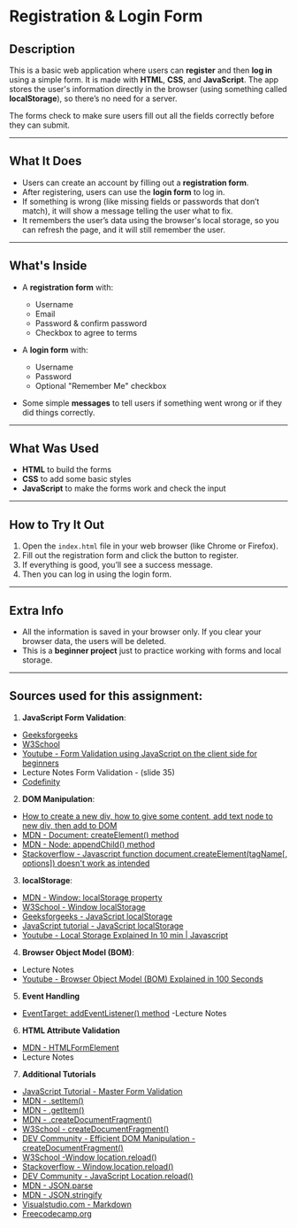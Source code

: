 
# Registration & Login Form

## Description

This is a basic web application where users can **register** and then **log in** using a simple form. It is made with **HTML**, **CSS**, and **JavaScript**. The app stores the user's information directly in the browser (using something called **localStorage**), so there’s no need for a server.

The forms check to make sure users fill out all the fields correctly before they can submit.

---

## What It Does

- Users can create an account by filling out a **registration form**.
- After registering, users can use the **login form** to log in.
- If something is wrong (like missing fields or passwords that don’t match), it will show a message telling the user what to fix.
- It remembers the user’s data using the browser's local storage, so you can refresh the page, and it will still remember the user.

---

## What's Inside

- A **registration form** with:
  - Username
  - Email
  - Password & confirm password
  - Checkbox to agree to terms

- A **login form** with:
  - Username
  - Password
  - Optional "Remember Me" checkbox

- Some simple **messages** to tell users if something went wrong or if they did things correctly.

---

## What Was Used

- **HTML** to build the forms
- **CSS** to add some basic styles
- **JavaScript** to make the forms work and check the input

---

## How to Try It Out

1. Open the `index.html` file in your web browser (like Chrome or Firefox).
2. Fill out the registration form and click the button to register.
3. If everything is good, you’ll see a success message.
4. Then you can log in using the login form.

---

## Extra Info

- All the information is saved in your browser only. If you clear your browser data, the users will be deleted.
- This is a **beginner project** just to practice working with forms and local storage.

---

## Sources used for this assignment: 
1. **JavaScript Form Validation**:
- [Geeksforgeeks](https://www.geeksforgeeks.org/form-validation-using-javascript/)
- [W3School](https://www.w3schools.com/js/js_validation.asp)
- [Youtube - Form Validation using JavaScript on the client side for beginners](https://www.youtube.com/watch?v=CYlNJpltjMM&t=219s)
- Lecture Notes Form Validation - (slide 35)
- [Codefinity](https://codefinity.com/courses/v2/b9808bef-5849-468d-b10d-532a2e0a015f/a29789b4-29f5-403f-a590-e7e8ec3a45ce/ab8c5273-23a6-4eb7-af83-cb3175373856)

2. **DOM Manipulation**:
- [How to create a new div, how to give some content, add text node to new div, then add to DOM](https://developer.mozilla.org/en-US/docs/Web/API/Document/createElement)
- [MDN - Document: createElement() method](https://developer.mozilla.org/en-US/docs/Web/API/Document/createElement)
- [MDN - Node: appendChild() method](https://developer.mozilla.org/en-US/docs/Web/API/Node/appendChild)
- [Stackoverflow - Javascript function document.createElement(tagName[, options]) doesn't work as intended](https://stackoverflow.com/questions/39251318/javascript-function-document-createelementtagname-options-doesnt-work-as-i)

3. **localStorage**:
- [MDN - Window: localStorage property](https://developer.mozilla.org/en-US/docs/Web/API/Window/localStorage)
- [W3School - Window localStorage](https://www.w3schools.com/jsref/prop_win_localstorage.asp)
- [Geeksforgeeks - JavaScript localStorage](https://www.geeksforgeeks.org/javascript-localstorage/)
- [JavaScript tutorial - JavaScript localStorage](https://www.javascripttutorial.net/web-apis/javascript-localstorage/)
- [Youtube - Local Storage Explained In 10 min | Javascript](https://www.youtube.com/watch?v=fYTTUBa-lPc)

4. **Browser Object Model (BOM)**:
- Lecture Notes
- [Youtube - Browser Object Model (BOM) Explained in 100 Seconds](https://www.youtube.com/watch?v=W09_6diMZX0)

5. **Event Handling**
- [EventTarget: addEventListener() method](https://developer.mozilla.org/en-US/docs/Web/API/EventTarget/addEventListener)
-Lecture Notes

6. **HTML Attribute Validation**
- [MDN - HTMLFormElement](https://developer.mozilla.org/en-US/docs/Web/API/HTMLFormElement)
- Lecture Notes

7. **Additional Tutorials** 
- [JavaScript Tutorial - Master Form Validation](https://www.javascripttutorial.net/javascript-dom/javascript-form-validation/)
- [MDN - .setItem()](https://developer.mozilla.org/en-US/docs/Web/API/Storage/setItem)
- [MDN - .getItem()](https://developer.mozilla.org/en-US/docs/Web/API/Storage/getItem)
- [MDN - .createDocumentFragment()](https://developer.mozilla.org/en-US/docs/Web/API/Document/createDocumentFragment)
- [W3School - createDocumentFragment()](https://www.w3schools.com/jsref/met_document_createdocumentfragment.asp)
- [DEV Community - Efficient DOM Manipulation - createDocumentFragment()](https://dev.to/vivek96_/efficient-dom-manipulation-with-documentcreatedocumentfragment-54i6)
- [W3School -Window location.reload()](https://www.w3schools.com/jsref/met_loc_reload.asp)
- [Stackoverflow - Window.location.reload()](https://stackoverflow.com/questions/3715047/how-to-reload-a-page-using-javascript)
- [DEV Community - JavaScript Location.reload()](https://dev.to/maxinejs/location-reload-a55)
- [MDN - JSON.parse](https://developer.mozilla.org/en-US/docs/Web/JavaScript/Reference/Global_Objects/JSON/parse)
- [MDN - JSON.stringify](https://developer.mozilla.org/en-US/docs/Web/JavaScript/Reference/Global_Objects/JSON/stringify)
- [Visualstudio.com - Markdown](https://code.visualstudio.com/docs/languages/markdown#:~:text=VS%20Code%20supports%20Markdown%20files,and%20start%20working%20with%20it.)
- [Freecodecamp.org](https://www.freecodecamp.org/news/how-to-use-markdown-in-vscode/)

